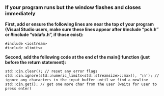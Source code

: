 ### If your program runs but the window flashes and closes immediately

**First, add or ensure the following lines are near the top of your program (Visual Studio users, make sure these lines appear after #include “pch.h” or #include “stdafx.h”, if those exist):**

    #include <iostream>
    #include <limits>

**Second, add the following code at the end of the main() function (just before the return statement):**

    std::cin.clear(); // reset any error flags
    std::cin.ignore(std::numeric_limits<std::streamsize>::max(), '\n'); // ignore any characters in the input buffer until we find a newline
    std::cin.get(); // get one more char from the user (waits for user to press enter)
